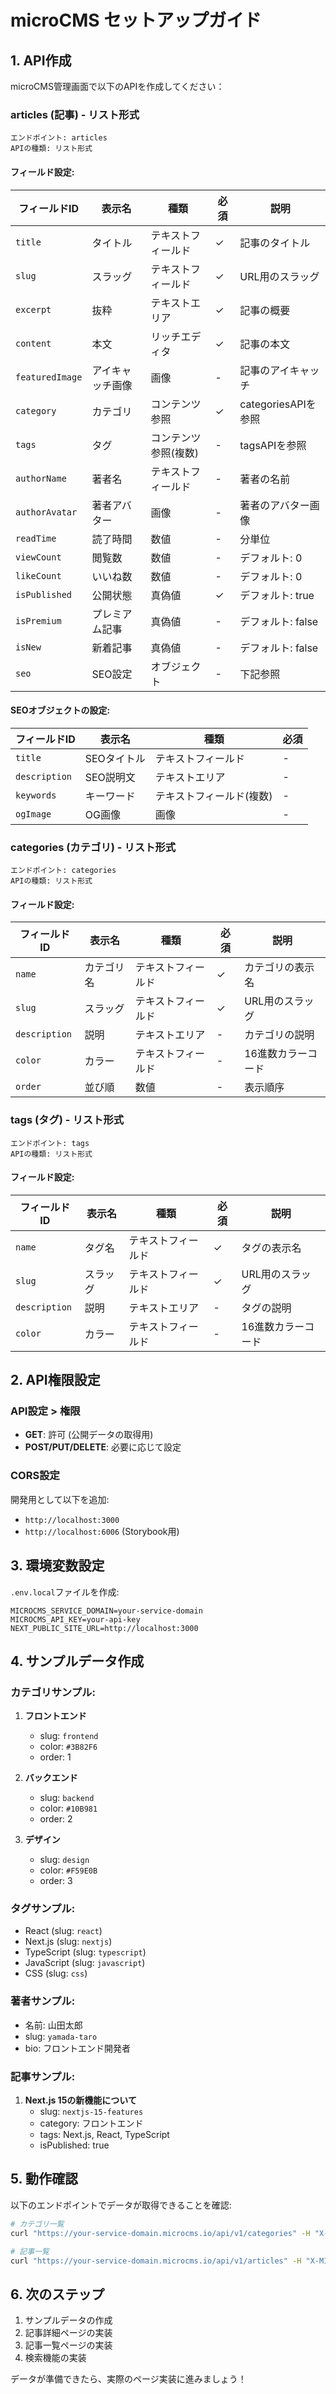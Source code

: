 # microCMS セットアップガイド

## 1. API作成

microCMS管理画面で以下のAPIを作成してください：

### articles (記事) - リスト形式

```
エンドポイント: articles
APIの種類: リスト形式
```

#### フィールド設定:

| フィールドID    | 表示名           | 種類                 | 必須 | 説明                |
| --------------- | ---------------- | -------------------- | ---- | ------------------- |
| `title`         | タイトル         | テキストフィールド   | ✓    | 記事のタイトル      |
| `slug`          | スラッグ         | テキストフィールド   | ✓    | URL用のスラッグ     |
| `excerpt`       | 抜粋             | テキストエリア       | ✓    | 記事の概要          |
| `content`       | 本文             | リッチエディタ       | ✓    | 記事の本文          |
| `featuredImage` | アイキャッチ画像 | 画像                 | -    | 記事のアイキャッチ  |
| `category`      | カテゴリ         | コンテンツ参照       | ✓    | categoriesAPIを参照 |
| `tags`          | タグ             | コンテンツ参照(複数) | -    | tagsAPIを参照       |
| `authorName`    | 著者名           | テキストフィールド   | -    | 著者の名前          |
| `authorAvatar`  | 著者アバター     | 画像                 | -    | 著者のアバター画像  |
| `readTime`      | 読了時間         | 数値                 | -    | 分単位              |
| `viewCount`     | 閲覧数           | 数値                 | -    | デフォルト: 0       |
| `likeCount`     | いいね数         | 数値                 | -    | デフォルト: 0       |
| `isPublished`   | 公開状態         | 真偽値               | ✓    | デフォルト: true    |
| `isPremium`     | プレミアム記事   | 真偽値               | -    | デフォルト: false   |
| `isNew`         | 新着記事         | 真偽値               | -    | デフォルト: false   |
| `seo`           | SEO設定          | オブジェクト         | -    | 下記参照            |

#### SEOオブジェクトの設定:

| フィールドID  | 表示名      | 種類                     | 必須 |
| ------------- | ----------- | ------------------------ | ---- |
| `title`       | SEOタイトル | テキストフィールド       | -    |
| `description` | SEO説明文   | テキストエリア           | -    |
| `keywords`    | キーワード  | テキストフィールド(複数) | -    |
| `ogImage`     | OG画像      | 画像                     | -    |

### categories (カテゴリ) - リスト形式

```
エンドポイント: categories
APIの種類: リスト形式
```

#### フィールド設定:

| フィールドID  | 表示名     | 種類               | 必須 | 説明               |
| ------------- | ---------- | ------------------ | ---- | ------------------ |
| `name`        | カテゴリ名 | テキストフィールド | ✓    | カテゴリの表示名   |
| `slug`        | スラッグ   | テキストフィールド | ✓    | URL用のスラッグ    |
| `description` | 説明       | テキストエリア     | -    | カテゴリの説明     |
| `color`       | カラー     | テキストフィールド | -    | 16進数カラーコード |
| `order`       | 並び順     | 数値               | -    | 表示順序           |

### tags (タグ) - リスト形式

```
エンドポイント: tags
APIの種類: リスト形式
```

#### フィールド設定:

| フィールドID  | 表示名   | 種類               | 必須 | 説明               |
| ------------- | -------- | ------------------ | ---- | ------------------ |
| `name`        | タグ名   | テキストフィールド | ✓    | タグの表示名       |
| `slug`        | スラッグ | テキストフィールド | ✓    | URL用のスラッグ    |
| `description` | 説明     | テキストエリア     | -    | タグの説明         |
| `color`       | カラー   | テキストフィールド | -    | 16進数カラーコード |

## 2. API権限設定

### API設定 > 権限

- **GET**: 許可 (公開データの取得用)
- **POST/PUT/DELETE**: 必要に応じて設定

### CORS設定

開発用として以下を追加:

- `http://localhost:3000`
- `http://localhost:6006` (Storybook用)

## 3. 環境変数設定

`.env.local`ファイルを作成:

```env
MICROCMS_SERVICE_DOMAIN=your-service-domain
MICROCMS_API_KEY=your-api-key
NEXT_PUBLIC_SITE_URL=http://localhost:3000
```

## 4. サンプルデータ作成

### カテゴリサンプル:

1. **フロントエンド**

   - slug: `frontend`
   - color: `#3B82F6`
   - order: 1

2. **バックエンド**

   - slug: `backend`
   - color: `#10B981`
   - order: 2

3. **デザイン**
   - slug: `design`
   - color: `#F59E0B`
   - order: 3

### タグサンプル:

- React (slug: `react`)
- Next.js (slug: `nextjs`)
- TypeScript (slug: `typescript`)
- JavaScript (slug: `javascript`)
- CSS (slug: `css`)

### 著者サンプル:

- 名前: 山田太郎
- slug: `yamada-taro`
- bio: フロントエンド開発者

### 記事サンプル:

1. **Next.js 15の新機能について**
   - slug: `nextjs-15-features`
   - category: フロントエンド
   - tags: Next.js, React, TypeScript
   - isPublished: true

## 5. 動作確認

以下のエンドポイントでデータが取得できることを確認:

```bash
# カテゴリ一覧
curl "https://your-service-domain.microcms.io/api/v1/categories" -H "X-MICROCMS-API-KEY: your-api-key"

# 記事一覧
curl "https://your-service-domain.microcms.io/api/v1/articles" -H "X-MICROCMS-API-KEY: your-api-key"
```

## 6. 次のステップ

1. サンプルデータの作成
2. 記事詳細ページの実装
3. 記事一覧ページの実装
4. 検索機能の実装

データが準備できたら、実際のページ実装に進みましょう！
